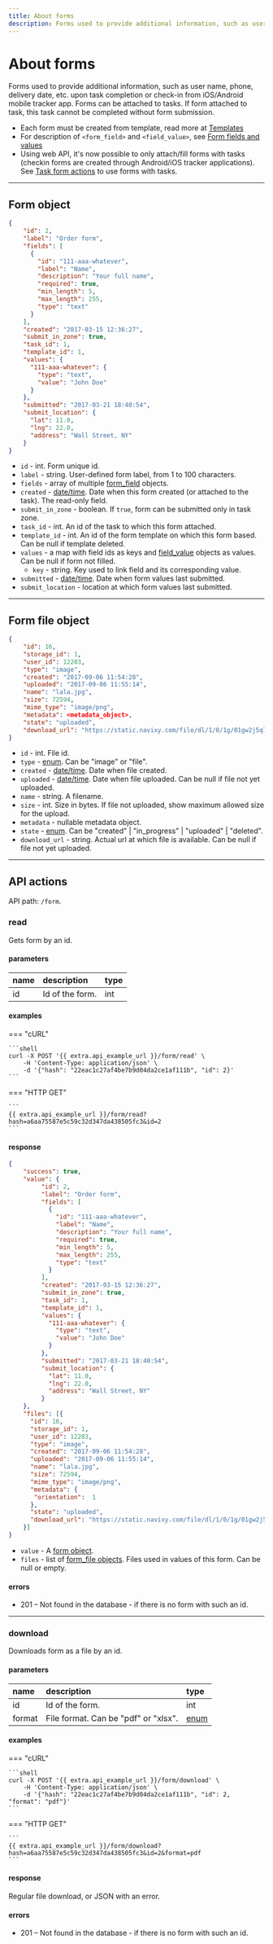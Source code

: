 ```yaml
---
title: About forms
description: Forms used to provide additional information, such as user name, phone, delivery date, etc. upon task completion or check-in from iOS/Android mobile tracker app. Forms can be attached to tasks. If form attached to task, this task cannot be completed without form submission.
---
```


# About forms

Forms used to provide additional information, such as user name, phone, delivery date, etc. upon task completion
or check-in from iOS/Android mobile tracker app.
Forms can be attached to tasks. If form attached to task, this task cannot be completed without form submission.

* Each form must be created from template, read more at [Templates](./template.md)
* For description of `<form_field>` and `<field_value>`, see [Form fields and values](./field-types.md)
* Using web API, it's now possible to only attach/fill forms with tasks (checkin forms are created through 
Android/iOS tracker applications). See [Task form actions](../task/form/index.md) to use forms with tasks.

***

## Form object

```json
{
    "id": 2,
    "label": "Order form",
    "fields": [
      {
        "id": "111-aaa-whatever",
        "label": "Name",
        "description": "Your full name",
        "required": true,
        "min_length": 5,
        "max_length": 255,
        "type": "text"
      }
    ],
    "created": "2017-03-15 12:36:27",
    "submit_in_zone": true,
    "task_id": 1,
    "template_id": 1,
    "values": {
      "111-aaa-whatever": {
        "type": "text",
        "value": "John Doe"
      }
    },
    "submitted": "2017-03-21 18:40:54",
    "submit_location": {
      "lat": 11.0,
      "lng": 22.0,
      "address": "Wall Street, NY"
    }
}
```    

* `id` - int. Form unique id.
* `label` - string. User-defined form label, from 1 to 100 characters.
* `fields` - array of multiple [form_field](./field-types.md) objects. 
* `created` - [date/time](../../../getting-started.md#data-types). Date when this form created (or attached to the task). The read-only field.
* `submit_in_zone` - boolean. If `true`, form can be submitted only in task zone.
* `task_id` - int. An id of the task to which this form attached.
* `template_id` - int. An id of the form template on which this form based. Can be null if template deleted.
* `values` - a map with field ids as keys and [field_value](./field-types.md) objects as values. Can be null if form not filled.
    * `key` - string. Key used to link field and its corresponding value.
* `submitted` - [date/time](../../../getting-started.md#data-types). Date when form values last submitted.
* `submit_location` - location at which form values last submitted.

***

## Form file object

```json
{
    "id": 16,
    "storage_id": 1,
    "user_id": 12203,
    "type": "image",
    "created": "2017-09-06 11:54:28",
    "uploaded": "2017-09-06 11:55:14",
    "name": "lala.jpg",
    "size": 72594,
    "mime_type": "image/png",
    "metadata": <metadata_object>,
    "state": "uploaded",
    "download_url": "https://static.navixy.com/file/dl/1/0/1g/01gw2j5q7nm4r92dytolzd6koxy9e38v.png/lala.jpg"
}
```

* `id` - int. File id.
* `type` - [enum](../../../getting-started.md#data-types). Can be "image" or "file".
* `created` - [date/time](../../../getting-started.md#data-types). Date when file created.
* `uploaded` - [date/time](../../../getting-started.md#data-types). Date when file uploaded. Can be null if file not yet uploaded.
* `name` - string. A filename.
* `size` - int. Size in bytes. If file not uploaded, show maximum allowed size for the upload.
* `metadata` - nullable metadata object.
* `state` - [enum](../../../getting-started.md#data-types). Can be "created" | "in_progress" | "uploaded" | "deleted".
* `download_url` - string. Actual url at which file is available. Can be null if file not yet uploaded.

***

## API actions

API path: `/form`.

### read

Gets form by an id.

#### parameters

| name | description | type | 
| :--- | :--- | :--- | 
| id | Id of the form. | int |

#### examples

=== "cURL"

    ```shell
    curl -X POST '{{ extra.api_example_url }}/form/read' \
        -H 'Content-Type: application/json' \
        -d '{"hash": "22eac1c27af4be7b9d04da2ce1af111b", "id": 2}'
    ```

=== "HTTP GET"

    ```
    {{ extra.api_example_url }}/form/read?hash=a6aa75587e5c59c32d347da438505fc3&id=2
    ```

#### response

```json
{
    "success": true,
    "value": {
         "id": 2,
         "label": "Order form",
         "fields": [
           {
             "id": "111-aaa-whatever",
             "label": "Name",
             "description": "Your full name",
             "required": true,
             "min_length": 5,
             "max_length": 255,
             "type": "text"
           }
         ],
         "created": "2017-03-15 12:36:27",
         "submit_in_zone": true,
         "task_id": 1,
         "template_id": 1,
         "values": {
           "111-aaa-whatever": {
             "type": "text",
             "value": "John Doe"
           }
         },
         "submitted": "2017-03-21 18:40:54",
         "submit_location": {
           "lat": 11.0,
           "lng": 22.0,
           "address": "Wall Street, NY"
         }
    },
    "files": [{
      "id": 16,
      "storage_id": 1,
      "user_id": 12203,
      "type": "image",
      "created": "2017-09-06 11:54:28",
      "uploaded": "2017-09-06 11:55:14",
      "name": "lala.jpg",
      "size": 72594,
      "mime_type": "image/png",
      "metadata": {
       "orientation":  1
      },
      "state": "uploaded",
      "download_url": "https://static.navixy.com/file/dl/1/0/1g/01gw2j5q7nm4r92dytolzd6koxy9e38v.png/lala.jpg"
    }]
}
``` 

* `value` - A [form object](#form-object).
* `files` - list of [form_file objects](#form-file-object). Files used in values of this form. Can be null or empty.

#### errors

* 201 – Not found in the database - if there is no form with such an id.

***

### download

Downloads form as a file by an id.

#### parameters

| name | description | type | 
| :--- | :--- | :--- | 
| id | Id of the form. | int | 
| format | File format. Can be "pdf" or "xlsx". | [enum](../../../getting-started.md#data-types) |

#### examples

=== "cURL"

    ```shell
    curl -X POST '{{ extra.api_example_url }}/form/download' \
        -H 'Content-Type: application/json' \
        -d '{"hash": "22eac1c27af4be7b9d04da2ce1af111b", "id": 2, "format": "pdf"}'
    ```

=== "HTTP GET"

    ```
    {{ extra.api_example_url }}/form/download?hash=a6aa75587e5c59c32d347da438505fc3&id=2&format=pdf
    ```

#### response

Regular file download, or JSON with an error.    

#### errors

* 201 – Not found in the database - if there is no form with such an id.
